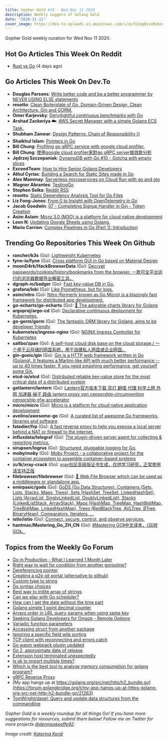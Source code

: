 ```yaml
---
title: Gopher Gold #19 - Wed Nov 11 2020
description: Weekly nuggets of Golang Gold
date: "2020-11-11"
cover_image: https://dev-to-uploads.s3.amazonaws.com/i/qs7o2ag8vzo0uborgc7v.png
---
```


Gopher Gold weekly curation for Wed Nov 11 2020.

## Hot Go Articles This Week On Reddit

- [Rust vs Go](https://www.reddit.com/r/golang/comments/jp4kvp/rust_vs_go/) (4 days ago)

## Go Articles This Week On Dev.To

- **Douglas Parsons**: [Write better code and be a better programmer by NEVER USING ELSE statements](https://dev.to/dglsparsons/write-better-code-and-be-a-better-programmer-by-never-using-else-statements-4dbl)
- **resotto**: [Clean Boilerplate of Go, Domain-Driven Design, Clean Architecture, Gin and GORM.](https://dev.to/resotto/clean-boilerplate-of-go-domain-driven-design-clean-architecture-gin-and-gorm-2825)
- **Omer Karjevsky**: [De(v)lightful continuous benchmarks with Go](https://dev.to/jfrog/de-v-lightful-continuous-benchmarks-with-go-43oo)
- **Arshad Zackeriya ☁️**: [AWS Secret Manager with a simple Golang ECS Task.](https://dev.to/aws-builders/aws-secret-manager-with-a-simple-golang-ecs-task-2d98)
- **Shubham Zanwar**: [Design Patterns: Chain of Responsibility ⛓](https://dev.to/shubhamzanwar/design-patterns-chain-of-responsibility-2c75)
- **Shaikhul Islam**: [Pointers in Go](https://dev.to/shaikhul/pointers-in-go-54o9)
- **Bill Chung**: [Profiling go gRPC service with google cloud profiler.](https://dev.to/billchung/profiling-go-grpc-service-with-google-cloud-profiler-13e4)
- **Bill Chung**: [使用google cloud profiler來對go gRPC server做效能分析](https://dev.to/billchung/google-cloud-profiler-go-grpc-server-4d2f)
- **Jędrzej Szczepaniak**: [DynamoDB with Go #10 - Gotcha with empty slices](https://dev.to/jbszczepaniak/dynamodb-with-go-10-gotcha-with-empty-slices-3fo7)
- **ExceedTeam**: [How to Hire Senior Golang Developers](https://dev.to/exceedgroup/how-to-hire-senior-golang-developers-2jbo)
- **Athul Cyriac**: [Building a Search for Static Sites made in Go](https://dev.to/athulcajay/building-a-search-for-static-sites-made-in-go-2139)
- **Alex Mammay**: [Serverless microservices on Cloud Run with go and oto](https://dev.to/amammay/serverless-microservices-on-cloud-run-with-go-and-oto-1nin)
- **Wagner Abrantes**: [TestingGo](https://dev.to/vapordev/testinggo-m19)
- **Stephen Solka**: [Reddit RSS](https://dev.to/trashhalo/reddit-rss-44a0)
- **resotto**: [Static Dependency Analysis Tool for Go Files](https://dev.to/resotto/static-dependency-analysis-tool-for-go-files-1cd3)
- **Liz Fong-Jones**: [From 0 to Insight with OpenTelemetry in Go](https://dev.to/honeycombio/from-0-to-insight-with-opentelemetry-in-go-27hc)
- **Jacob Goodwin**: [07 - Completing Signup Handler in Gin - Token Creation](https://dev.to/jacobsngoodwin/07-completing-signup-handler-in-gin-token-creation-1ikc)
- **Asim Aslam**: [Micro 3.0 (M3O) is a platform for cloud native development](https://dev.to/micro/micro-3-0-m3o-is-a-platform-for-cloud-native-development-49on)
- **Leon N**: [Updating Google Sheets using Golang.](https://dev.to/afrocoder/playing-with-google-sheets-api-using-golang-14en)
- **Mario Carrion**: [Complex Pipelines in Go (Part 1): Introduction](https://dev.to/MarioCarrion/complex-pipelines-in-go-part-1-introduction-32bo)

## Trending Go Repositories This Week On Github

- **rancher/k3s** (Go): [Lightweight Kubernetes](https://github.com/rancher/k3s)
- **fyne-io/fyne** (Go): [Cross platform GUI in Go based on Material Design](https://github.com/fyne-io/fyne)
- **moonD4rk/HackBrowserData** (Go): [Decrypt passwords/cookies/history/bookmarks from the browser. 一款可全平台运行的浏览器数据导出解密工具。](https://github.com/moonD4rk/HackBrowserData)
- **dgraph-io/badger** (Go): [Fast key-value DB in Go.](https://github.com/dgraph-io/badger)
- **grafana/loki** (Go): [Like Prometheus, but for logs.](https://github.com/grafana/loki)
- **asim/nitro** (Go): [Nitro (formerly known as Go Micro) is a blazingly fast framework for distributed app development.](https://github.com/asim/nitro)
- **go-echarts/go-echarts** (Go): [🎨 The adorable charts library for Golang](https://github.com/go-echarts/go-echarts)
- **argoproj/argo-cd** (Go): [Declarative continuous deployment for Kubernetes.](https://github.com/argoproj/argo-cd)
- **go-gorm/gorm** (Go): [The fantastic ORM library for Golang, aims to be developer friendly](https://github.com/go-gorm/gorm)
- **kubernetes/ingress-nginx** (Go): [NGINX Ingress Controller for Kubernetes](https://github.com/kubernetes/ingress-nginx)
- **saltbo/zpan** (Go): [A self-host cloud disk base on the cloud storage./ 一个基于云存储的网盘系统，用于自建私人网盘或企业网盘。](https://github.com/saltbo/zpan)
- **gin-gonic/gin** (Go): [Gin is a HTTP web framework written in Go (Golang). It features a Martini-like API with much better performance -- up to 40 times faster. If you need smashing performance, get yourself some Gin.](https://github.com/gin-gonic/gin)
- **etcd-io/etcd** (Go): [Distributed reliable key-value store for the most critical data of a distributed system](https://github.com/etcd-io/etcd)
- **getlantern/lantern** (Go): [Lantern官方版本下载 蓝灯 翻墙 代理 科学上网 外网 加速器 梯子 路由 lantern proxy vpn censorship-circumvention censorship gfw accelerator](https://github.com/getlantern/lantern)
- **micro/micro** (Go): [Micro is a platform for cloud native application development](https://github.com/micro/micro)
- **avelino/awesome-go** (Go): [A curated list of awesome Go frameworks, libraries and software](https://github.com/avelino/awesome-go)
- **fatedier/frp** (Go): [A fast reverse proxy to help you expose a local server behind a NAT or firewall to the internet.](https://github.com/fatedier/frp)
- **influxdata/telegraf** (Go): [The plugin-driven server agent for collecting & reporting metrics.](https://github.com/influxdata/telegraf)
- **sirupsen/logrus** (Go): [Structured, pluggable logging for Go.](https://github.com/sirupsen/logrus)
- **moby/moby** (Go): [Moby Project - a collaborative project for the container ecosystem to assemble container-based systems](https://github.com/moby/moby)
- **zu1k/xray-crack** (Go): [xray社区高级版证书生成，仅供学习研究，正常使用请支持正版](https://github.com/zu1k/xray-crack)
- **filebrowser/filebrowser** (Go): [📂 Web File Browser which can be used as a middleware or standalone app.](https://github.com/filebrowser/filebrowser)
- **emirpasic/gods** (Go): [GoDS (Go Data Structures). Containers (Sets, Lists, Stacks, Maps, Trees), Sets (HashSet, TreeSet, LinkedHashSet), Lists (ArrayList, SinglyLinkedList, DoublyLinkedList), Stacks (LinkedListStack, ArrayStack), Maps (HashMap, TreeMap, HashBidiMap, TreeBidiMap, LinkedHashMap), Trees (RedBlackTree, AVLTree, BTree, BinaryHeap), Comparators, Iterators, …](https://github.com/emirpasic/gods)
- **istio/istio** (Go): [Connect, secure, control, and observe services.](https://github.com/istio/istio)
- **hantmac/Mastering_Go_ZH_CN** (Go): [《Mastering GO》中文译本，《玩转 GO》。](https://github.com/hantmac/Mastering_Go_ZH_CN)

## Topics from the Weekly Go Forum

- [Go in Production - What I Learned 1 Month Later](https://forum.golangbridge.org/t/go-in-production-what-i-learned-1-month-later/21243)
- [Right way to wait for condition from another goroutine?](https://forum.golangbridge.org/t/right-way-to-wait-for-condition-from-another-goroutine/21234)
- [Dereferencing pointer](https://forum.golangbridge.org/t/dereferencing-pointer/21201)
- [Creating a p2p git portal (alternative to github)](https://forum.golangbridge.org/t/creating-a-p2p-git-portal-alternative-to-github/21256)
- [Custom type to string](https://forum.golangbridge.org/t/custom-type-to-string/21247)
- [Go syntax choices](https://forum.golangbridge.org/t/go-syntax-choices/21200)
- [Best way to initite array of strings](https://forum.golangbridge.org/t/best-way-to-initite-array-of-strings/21202)
- [Can we play with Go scheduler?](https://forum.golangbridge.org/t/can-we-play-with-go-scheduler/21228)
- [How can I get the date without the time part](https://forum.golangbridge.org/t/how-can-i-get-the-date-without-the-time-part/21197)
- [Golang simple 1 point decimal counter](https://forum.golangbridge.org/t/golang-simple-1-point-decimal-counter/21219)
- [Arrays order in URL query params when using same key](https://forum.golangbridge.org/t/arrays-order-in-url-query-params-when-using-same-key/21225)
- [Seeking Golang Developers for Omaze - Remote Options](https://forum.golangbridge.org/t/seeking-golang-developers-for-omaze-remote-options/21221)
- [Variadic function parameters](https://forum.golangbridge.org/t/variadic-function-parameters/21240)
- [Accessing struct from another package](https://forum.golangbridge.org/t/accessing-struct-from-another-package/21260)
- [Ignoring a specific field wile sorting](https://forum.golangbridge.org/t/ignoring-a-specific-field-wile-sorting/21213)
- [TCP client with reconnecting and errors catch](https://forum.golangbridge.org/t/tcp-client-with-reconnecting-and-errors-catch/21206)
- [Go wasm webpack plugin updated](https://forum.golangbridge.org/t/go-wasm-webpack-plugin-updated/21204)
- [Go 2, approximate date of release](https://forum.golangbridge.org/t/go-2-approximate-date-of-release/21255)
- [Extension host terminated unexpectedly](https://forum.golangbridge.org/t/extension-host-terminated-unexpectedly/21216)
- [Is ok to import multiple times?](https://forum.golangbridge.org/t/is-ok-to-import-multiple-times/21272)
- [Which is the best tool to analyse memory consumption for golang program?](https://forum.golangbridge.org/t/which-is-the-best-tool-to-analyse-memory-consumption-for-golang-program/21264)
- [gRPC Reverse Proxy](https://forum.golangbridge.org/t/grpc-reverse-proxy/21266)
- [My app hangs up at https://golang.org/src/net/http/h2_bundle.go](https://forum.golangbridge.org/t/my-app-hangs-up-at-https-golang-org-src-net-http-h2-bundle-go/21263)
- [TomWright/dasel: Query and update data structures from the commandline](https://forum.golangbridge.org/t/tomwright-dasel-query-and-update-data-structures-from-the-commandline/21269)

_Gopher Gold is a weekly roundup for all things Go! If you have more suggestions for resources, submit them below! Follow me on Twitter for more projects [@dennisokeeffe92](https://twitter.com/dennisokeeffe92)._

_Image credit: [Katerina Kerdi](https://unsplash.com/@katekerdi)_